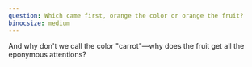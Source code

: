 ```yaml
---
question: Which came first, orange the color or orange the fruit?
binocsize: medium
---
```


And why don't we call the color "carrot"—why does the fruit get all the eponymous attentions?
